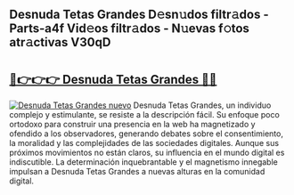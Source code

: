 ## Desnuda Tetas Grandes D𝚎sn𝚞dos filtr𝚊dos - Parts-a4f Vid𝚎os filtr𝚊dos - N𝚞evas f𝚘tos atr𝚊ctivas V30qD

# <h2><a href="http://mb1dwmm.tromn.icu/?c=Desnuda+Tetas+Grandes">🔗👉👉👉 Desnuda Tetas Grandes 🔗🔗</a></h2>

[![Desnuda Tetas Grandes nuevo](https://i.imgur.com/pEAQMta.gif)](http://mb1dwmm.tromn.icu/?c=Desnuda+Tetas+Grandes)
Desnuda Tetas Grandes, un individuo complejo y estimulante, se resiste a la descripción fácil. Su enfoque poco ortodoxo para construir una presencia en la web ha magnetizado y ofendido a los observadores, generando debates sobre el consentimiento, la moralidad y las complejidades de las sociedades digitales. Aunque sus próximos movimientos no están claros, su influencia en el mundo digital es indiscutible. La determinación inquebrantable y el magnetismo innegable impulsan a Desnuda Tetas Grandes a nuevas alturas en la comunidad digital.
